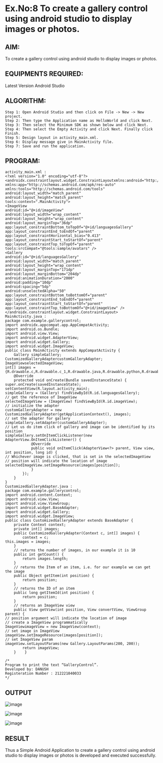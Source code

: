 # Ex.No:8 To create a gallery control using android studio to display images or photos.


## AIM:

To create a gallery control using android studio to display images or photos.

## EQUIPMENTS REQUIRED:

Latest Version Android Studio

## ALGORITHM:

    Step 1: Open Android Studio and then click on File -> New -> New project.
    Step 2: Then type the Application name as HelloWorld and click Next.
    Step 3: Then select the Minimum SDK as shown below and click Next. 
    Step 4: Then select the Empty Activity and click Next. Finally click Finish. 
    Step 5: Design layout in activity_main.xml.
    Step 6: Display message give in MainActivity file.
    Step 7: Save and run the application.


## PROGRAM:
```
activity_main.xml :
<?xml version="1.0" encoding="utf-8"?>
<androidx.constraintlayout.widget.ConstraintLayoutxmlns:android="http://schemas.android.com/apk/res/android"
xmlns:app="http://schemas.android.com/apk/res-auto"
xmlns:tools="http://schemas.android.com/tools"
android:layout_width="match_parent"
android:layout_height="match_parent"
tools:context=".MainActivity">
<ImageView
android:id="@+id/imageView"
android:layout_width="wrap_content"
android:layout_height="wrap_content"
android:layout_marginTop="36dp"
app:layout_constraintBottom_toTopOf="@+id/languagesGallery"
app:layout_constraintEnd_toEndOf="parent"
app:layout_constraintHorizontal_bias="0.413"
app:layout_constraintStart_toStartOf="parent"
app:layout_constraintTop_toTopOf="parent"
tools:srcCompat="@tools:sample/avatars" />
<Gallery
android:id="@+id/languagesGallery"
android:layout_width="match_parent"
android:layout_height="wrap_content"
android:layout_marginTop="171dp"
android:layout_marginBottom="204dp"
android:animationDuration="2000"
android:padding="10dp"
android:spacing="5dp"
android:unselectedAlpha="50"
app:layout_constraintBottom_toBottomOf="parent"
app:layout_constraintEnd_toEndOf="parent"
app:layout_constraintStart_toStartOf="parent"
app:layout_constraintTop_toBottomOf="@+id/imageView" />
</androidx.constraintlayout.widget.ConstraintLayout>
MainActivity.java :
package com.example.gallerycontrol;
import androidx.appcompat.app.AppCompatActivity;
import android.os.Bundle;
import android.view.View;
import android.widget.AdapterView;
import android.widget.Gallery;
import android.widget.ImageView;
public class MainActivity extends AppCompatActivity {
    Gallery simpleGallery;
CustomizedGalleryAdaptercustomGalleryAdapter;
ImageViewselectedImageView;
int[] images = {R.drawable.c,R.drawable.c_1,R.drawable.java,R.drawable.python,R.drawable.r,R.drawable.js};
    @Override
    protected void onCreate(Bundle savedInstanceState) {
super.onCreate(savedInstanceState);
setContentView(R.layout.activity_main);
simpleGallery = (Gallery) findViewById(R.id.languagesGallery);
// get the reference of ImageView
selectedImageView = (ImageView) findViewById(R.id.imageView);
// initialize the adapter
customGalleryAdapter = new CustomizedGalleryAdapter(getApplicationContext(), images);
// set the adapter for gallery
simpleGallery.setAdapter(customGalleryAdapter);
// Let us do item click of gallery and image can be identified by its position
simpleGallery.setOnItemClickListener(new AdapterView.OnItemClickListener() {
            @Override
            public void onItemClick(AdapterView<?> parent, View view, int position, long id) {
// Whichever image is clicked, that is set in the selectedImageView
// position will indicate the location of image
selectedImageView.setImageResource(images[position]);
            }
        });
    }
}
CustomizedGalleryAdapter.java :
package com.example.gallerycontrol;
import android.content.Context;
import android.view.View;
import android.view.ViewGroup;
import android.widget.BaseAdapter;
import android.widget.Gallery;
import android.widget.ImageView;
public class CustomizedGalleryAdapter extends BaseAdapter {
    private Context context;
    private int[] images;
    public CustomizedGalleryAdapter(Context c, int[] images) {
        context = c;
this.images = images;
    }
    // returns the number of images, in our example it is 10
    public int getCount() {
        return images.length;
    }
    // returns the Item of an item, i.e. for our example we can get the image
    public Object getItem(int position) {
        return position;
    }
    // returns the ID of an item
    public long getItemId(int position) {
        return position;
    }
    // returns an ImageView view
    public View getView(int position, View convertView, ViewGroup parent) {
// position argument will indicate the location of image
// create a ImageView programmatically
ImageViewimageView = new ImageView(context);
// set image in ImageView
imageView.setImageResource(images[position]);
// set ImageView param
imageView.setLayoutParams(new Gallery.LayoutParams(200, 200));
        return imageView;
    }    }

/*
Program to print the text “GalleryControl”.
Developed by: DANUSH
Registeration Number : 212221040033
*/
```

## OUTPUT

![image](https://github.com/danush564/Mobile-Application-Development/assets/98585166/9891e8f5-9faa-4362-a20c-ac28f75bd36d)

![image](https://github.com/danush564/Mobile-Application-Development/assets/98585166/e986d652-3941-48ff-bb53-b6e11e8b35a2)

![image](https://github.com/danush564/Mobile-Application-Development/assets/98585166/8cd19be0-b7ac-4e93-8d6b-d49bfe1be23d)




## RESULT
Thus a Simple Android Application to create a gallery control using android studio to display images or photos is developed and executed successfully.


